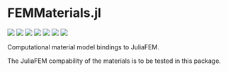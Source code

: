 # FEMMaterials.jl

[![][gitter-img]][gitter-url]
[![][travis-img]][travis-url]
[![][coveralls-img]][coveralls-url]
[![][docs-stable-img]][docs-stable-url]
[![][docs-latest-img]][docs-latest-url]
[![][issues-img]][issues-url]
[![][appveyor-img]][appveyor-url]

Computational material model bindings to JuliaFEM.

The JuliaFEM compability of the materials is to be tested in this package.

[gitter-img]: https://badges.gitter.im/Join%20Chat.svg
[gitter-url]: https://gitter.im/JuliaFEM/JuliaFEM.jl

[travis-img]: https://travis-ci.org/JuliaFEM/FEMMaterials.jl.svg?branch=master
[travis-url]: https://travis-ci.org/JuliaFEM/FEMMaterials.jl

[docs-stable-img]: https://img.shields.io/badge/docs-stable-blue.svg
[docs-stable-url]: https://juliafem.github.io/FEMMaterials.jl/stable
[docs-latest-img]: https://img.shields.io/badge/docs-latest-blue.svg
[docs-latest-url]: https://juliafem.github.io/FEMMaterials.jl/latest

[coveralls-img]: https://coveralls.io/repos/github/JuliaFEM/FEMMaterials.jl/badge.svg?branch=master
[coveralls-url]: https://coveralls.io/github/JuliaFEM/FEMMaterials.jl?branch=master

[issues-img]: https://img.shields.io/github/issues/JuliaFEM/FEMMaterials.jl.svg
[issues-url]: https://github.com/JuliaFEM/FEMMaterials.jl/issues

[appveyor-img]: https://ci.appveyor.com/api/projects/status/5g4k5yei5m62x4i1/branch/master?svg=true
[appveyor-url]: https://ci.appveyor.com/project/JuliaFEM/femmaterials-jl/branch/master

